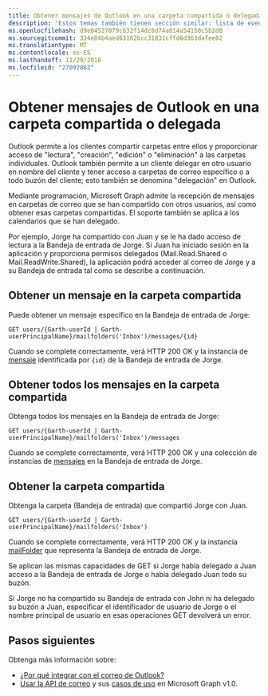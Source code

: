 ```yaml
---
title: Obtener mensajes de Outlook en una carpeta compartida o delegada
description: 'Estos temas también tienen sección similar: lista de eventos, obtener evento, obtener calendario, lista de contactos, obtener contactos, obtener la carpeta de contactos.'
ms.openlocfilehash: d9e04527879cb32f14dc8d74a814a54150c5b2d0
ms.sourcegitcommit: 334e84b4aed63162bcc31831cffd6d363dafee02
ms.translationtype: MT
ms.contentlocale: es-ES
ms.lasthandoff: 11/29/2018
ms.locfileid: "27092862"
---
```

# <a name="get-outlook-messages-in-a-shared-or-delegated-folder"></a>Obtener mensajes de Outlook en una carpeta compartida o delegada

<!-- remove similar content in other topics when ready to publish - list messages, get message, get mail folder.
These topics also have similar section - list events, get event, get calendar, list contacts, get contact, get contact folder.
-->

Outlook permite a los clientes compartir carpetas entre ellos y proporcionar acceso de "lectura", "creación", "edición" o "eliminación" a las carpetas individuales. Outlook también permite a un cliente delegar en otro usuario en nombre del cliente y tener acceso a carpetas de correo específico o a todo buzón del cliente; esto también se denomina "delegación" en Outlook.

Mediante programación, Microsoft Graph admite la recepción de mensajes en carpetas de correo que se han compartido con otros usuarios, así como obtener esas carpetas compartidas. El soporte también se aplica a los calendarios que se han delegado.

Por ejemplo, Jorge ha compartido con Juan y se le ha dado acceso de lectura a la Bandeja de entrada de Jorge. Si Juan ha iniciado sesión en la aplicación y proporciona permisos delegados (Mail.Read.Shared o Mail.ReadWrite.Shared), la aplicación podrá acceder al correo de Jorge y a su Bandeja de entrada tal como se describe a continuación.

## <a name="get-a-message-in-the-shared-folder"></a>Obtener un mensaje en la carpeta compartida

Puede obtener un mensaje específico en la Bandeja de entrada de Jorge:

<!-- { "blockType": "ignored" } -->
```http
GET users/{Garth-userId | Garth-userPrincipalName}/mailfolders('Inbox')/messages/{id}
```

Cuando se complete correctamente, verá HTTP 200 OK y la instancia de [mensaje](/graph/api/resources/message?view=graph-rest-1.0) identificada por `{id}` de la Bandeja de entrada de Jorge.

## <a name="get-all-messages-in-the-shared-folder"></a>Obtener todos los mensajes en la carpeta compartida

Obtenga todos los mensajes en la Bandeja de entrada de Jorge:

<!-- { "blockType": "ignored" } -->
```http
GET users/{Garth-userId | Garth-userPrincipalName}/mailfolders('Inbox')/messages
```

Cuando se complete correctamente, verá HTTP 200 OK y una colección de instancias de [mensajes](/graph/api/resources/message?view=graph-rest-1.0) en la Bandeja de entrada de Jorge.

## <a name="get-the-shared-folder"></a>Obtener la carpeta compartida

Obtenga la carpeta (Bandeja de entrada) que compartió Jorge con Juan.

<!-- { "blockType": "ignored" } -->
```http
GET users/{Garth-userId | Garth-userPrincipalName}/mailfolders('Inbox')
```

Cuando se complete correctamente, verá HTTP 200 OK y la instancia [mailFolder](/graph/api/resources/mailfolder?view=graph-rest-1.0) que representa la Bandeja de entrada de Jorge.

Se aplican las mismas capacidades de GET si Jorge había delegado a Juan acceso a la Bandeja de entrada de Jorge o había delegado Juan todo su buzón.

Si Jorge no ha compartido su Bandeja de entrada con John ni ha delegado su buzón a Juan, especificar el identificador de usuario de Jorge o el nombre principal de usuario en esas operaciones GET devolverá un error. 


## <a name="next-steps"></a>Pasos siguientes

Obtenga más información sobre:

- [¿Por qué integrar con el correo de Outlook?](outlook-mail-concept-overview.md)
- [Usar la API de correo](/graph/api/resources/mail-api-overview?view=graph-rest-1.0) y sus [casos de uso](/graph/api/resources/mail-api-overview?view=graph-rest-1.0#common-use-cases) en Microsoft Graph v1.0.